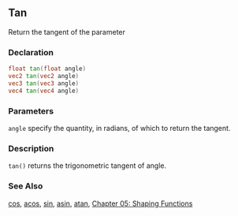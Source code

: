 ## Tan
Return the tangent of the parameter

### Declaration
```glsl
float tan(float angle)  
vec2 tan(vec2 angle)  
vec3 tan(vec3 angle)  
vec4 tan(vec4 angle)
```

### Parameters
```angle``` specify the quantity, in radians, of which to return the tangent.

### Description
```tan()``` returns the trigonometric tangent of angle.

<div class="simpleFunction" data="y = tan(x); "></div>

### See Also
[cos](/glossary/?search=cos), [acos](/glossary/?search=acos), [sin](/glossary/?search=sin), [asin](/glossary/?search=asin), [atan](/glossary/?search=atan), [Chapter 05: Shaping Functions](/05/)